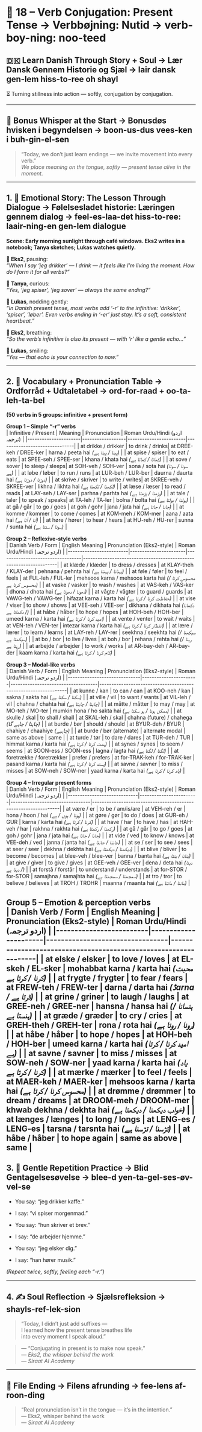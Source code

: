 # 🌟 18 – Verb Conjugation: Present Tense → Verbbøjning: Nutid → verb-boy-ning: noo-teed  
## 🇩🇰 Learn Danish Through Story + Soul → Lær Dansk Gennem Historie og Sjæl → lair dansk gen-lem hiss-to-ree oh shayl  
⏳ Turning stillness into action — softly, conjugation by conjugation.

---

## 🌱 Bonus Whisper at the Start → Bonusdøs hvisken i begyndelsen → boon-us-dus vees-ken i buh-gin-el-sen  
> “Today, we don’t just learn endings — we invite movement into every verb.”  
> _We place meaning on the tongue, softly — present tense alive in the moment._

---

## 1. 🧵 Emotional Story: The Lesson Through Dialogue → Følelsesladet historie: Læringen gennem dialog → feel-es-laa-det hiss-to-ree: laair-ning-en gen-lem dialogue

**Scene: Early morning sunlight through café windows. Eks2 writes in a notebook; Tanya sketches; Lukas watches quietly.**

**👤 Eks2**, pausing:  
*“When I say ‘jeg drikker’ — I drink — it feels like I’m living the moment. How do I form it for all verbs?”*

**🎨 Tanya**, curious:  
*“Yes, ‘jeg spiser’, ‘jeg sover’ — always the same ending?”*

**💬 Lukas**, nodding gently:  
*“In Danish present tense, most verbs add ‘-r’ to the infinitive: ‘drikker’, ‘spiser’, ‘løber’. Even verbs ending in ‘-er’ just stay. It’s a soft, consistent heartbeat.”*

**👤 Eks2**, breathing:  
*“So the verb’s infinitive is also its present — with ‘r’ like a gentle echo...”*

**💬 Lukas**, smiling:  
*“Yes — that echo is your connection to now.”*

---

## 2. 📘 Vocabulary + Pronunciation Table → Ordforråd + Udtaletabel → ord-for-raad + oo-ta-leh-ta-bel

**(50 verbs in 5 groups: infinitive + present form)**

**Group 1 – Simple “-r” verbs**  
| Infinitive / Present | Meaning         | Pronunciation         | Roman Urdu/Hindi (اردو ترجمہ) |
|----------------------|------------------|------------------------|-------------------------------|
| at drikke / drikker  | to drink / drinks| at DREE-keh / DREE-ker | harna / peeta hai *(پینا / پیتا ہے)* |
| at spise / spiser    | to eat / eats    | at SPEE-seh / SPEE-ser | khana / khata hai *(کھانا / کھاتا ہے)* |
| at sove / sover      | to sleep / sleeps| at SOH-veh / SOH-ver  | sona / sota hai *(سونا / سوتا ہے)* |
| at løbe / løber      | to run / runs    | at LUR-beh / LUR-ber  | daurna / daurta hai *(دوڑنا / دوڑتا ہے)* |
| at skrive / skriver  | to write / writes| at SKREE-veh / SKREE-ver | likhna / likhta hai *(لکھنا / لکھتا ہے)* |
| at læse / læser      | to read / reads  | at LAY-seh / LAY-ser  | parhna / parhta hai *(پڑھنا / پڑھتا ہے)* |
| at tale / taler      | to speak / speaks| at TA-leh / TA-ler    | bolna / bolta hai *(بولنا / بولتا ہے)* |
| at gå / går          | to go / goes     | at goh / gohr         | jana / jata hai *(جانا / جاتا ہے)* |
| at komme / kommer    | to come / comes  | at KOM-meh / KOM-mer  | aana / aata hai *(آنا / آتا ہے)* |
| at høre / hører      | to hear / hears  | at HU-reh / HU-rer    | sunna / sunta hai *(سونا / سنتا ہے)* |

**Group 2 – Reflexive-style verbs**  
| Danish Verb / Form       | English Meaning       | Pronunciation (Eks2-style)      | Roman Urdu/Hindi (اردو ترجمہ)                                      |
|-------------------------|-----------------------|----------------------------------|-------------------------------------------------------------------|
| at klæde / klæder       | to dress / dresses    | at KLAY-theh / KLAY-der          | pehnana / pehnta hai *(پہنانا / پہنتا ہے)*                       |
| at føle / føler         | to feel / feels      | at FUL-leh / FUL-ler             | mehsoos karna / mehsoos karta hai *(محسوس کرنا / محسوس کرتا ہے)*    |
| at vaske / vasker       | to wash / washes     | at VAS-keh / VAS-ker             | dhona / dhota hai *(دھونا / دھوتا ہے)*                            |
| at vågte / vågter       | to guard / guards    | at VAWG-teh / VAWG-ter           | hifazat karna / karta hai *(حفاظت کرنا / کرتا ہے)*                 |
| at vise / viser         | to show / shows      | at VEE-seh / VEE-ser             | dikhana / dikhata hai *(دکھانا / دکھاتا ہے)*                      |
| at håbe / håber         | to hope / hopes      | at HOH-beh / HOH-ber             | umeed karna / karta hai *(امید کرنا / کرتا ہے)*                    |
| at vente / venter       | to wait / waits      | at VEN-teh / VEN-ter             | intezar karna / karta hai *(انتظار کرنا / کرتا ہے)*                |
| at lære / lærer         | to learn / learns    | at LAY-reh / LAY-rer             | seekhna / seekhta hai *(سیکھنا / سیکھتا ہے)*                      |
| at bo / bor             | to live / lives      | at boh / bor                     | rehana / rehta hai *(رہنا / رہتا ہے)*                             |
| at arbejde / arbejder   | to work / works      | at AR-bay-deh / AR-bay-der       | kaam karna / karta hai *(کام کرنا / کرتا ہے)*                      |


**Group 3 – Modal-like verbs**  
| Danish Verb / Form            | English Meaning       | Pronunciation (Eks2-style)        | Roman Urdu/Hindi (اردو ترجمہ)                                  |
|------------------------------|-----------------------|------------------------------------|----------------------------------------------------------------|
| at kunne / kan               | to can / can          | at KOO-neh / kan                   | sakna / sakta hai *(سکنا / سکتا ہے)*                           |
| at ville / vil               | to want / wants       | at VIL-leh / vil                   | chahna / chahta hai *(چاہنا / چاہتا ہے)*                       |
| at måtte / måtter           | to may / may          | at MO-teh / MO-ter                 | mumkin hona / ho sakta hai *(ممکن ہونا / ہو سکتا ہے)*          |
| at skulle / skal             | to shall / shall      | at SKAL-leh / skal                 | chahna (future) / chahega *(چاہنا / چاہے گا)*                  |
| at burde / bør               | should / should       | at BYUR-deh / BYUR                 | chahiye / chaahiye *(چاہیے)*                                  |
| at burde / bør (alternate)   | alternate modal       | same as above                     | same                                                          |
| at turde / tør              | to dare / dares       | at TUR-deh / TUR                   | himmat karna / karta hai *(ہمت کرنا / کرتا ہے)*                 |
| at synes / synes            | to seem / seems       | at SOON-ess / SOON-ess             | lagna / lagta hai *(لگنا / لگتا ہے)*                          |
| at foretrække / foretrækker  | prefer / prefers      | at for-TRAK-keh / for-TRAK-ker     | pasand karna / karta hai *(پسند کرنا / کرتا ہے)*                |
| at savne / savner           | to miss / misses      | at SOW-neh / SOW-ner               | yaad karna / karta hai *(یاد کرنا / کرتا ہے)*                   |


**Group 4 – Irregular present forms**  
| Danish Verb / Form           | English Meaning        | Pronunciation (Eks2-style)     | Roman Urdu/Hindi (اردو ترجمہ)                                  |
|-----------------------------|------------------------|---------------------------------|----------------------------------------------------------------|
| at være / er               | to be / am/is/are      | at VEH-reh / er                 | hona / hoon / hai *(ہونا / ہوں / ہے)*                          |
| at gøre / gør              | to do / does           | at GUR-eh / GUR                 | karna / karta hai *(کرنا / کرتا ہے)*                           |
| at have / har              | to have / has          | at HAH-veh / har                | rakhna / rakhta hai *(رکھنا / رکھتا ہے)*                       |
| at gå / går                | to go / goes           | at goh / gohr                   | jana / jata hai *(جانا / جاتا ہے)*                            |
| at vide / ved              | to know / knows        | at VEE-deh / ved                | janna / janta hai *(جاننا / جانتا ہے)*                        |
| at se / ser                | to see / sees          | at seer / seer                  | dekhna / dekhta hai *(دیکھنا / دیکھتا ہے)*                     |
| at blive / bliver          | to become / becomes    | at blee-veh / blee-ver          | banna / banta hai *(بنانا / بنتا ہے)*                         |
| at give / giver            | to give / gives        | at GEE-veh / GEE-ver            | dena / deta hai *(دینا / دیتا ہے)*                            |
| at forstå / forstår        | to understand / understands | at for-STOR / for-STOR       | samajhna / samajhta hai *(سمجھنا / سمجھتا ہے)*                |
| at tro / tror              | to believe / believes  | at TROH / TROHR                 | maanna / maanta hai *(ماننا / مانتا ہے)*                     |

**Group 5 – Emotion & perception verbs**  
| Danish Verb / Form       | English Meaning      | Pronunciation (Eks2-style)     | Roman Urdu/Hindi (اردو ترجمہ)                                   |
|-------------------------|----------------------|---------------------------------|-----------------------------------------------------------------|
| at elske / elsker       | to love / loves      | at EL-skeh / EL-sker             | mohabbat karna / karta hai *(محبت کرنا / کرتا ہے)*              |
| at frygte / frygter     | to fear / fears      | at FREW-teh / FREW-ter           | darna / darta hai *(ڈarna / ڈرتا ہے)*                          |
| at grine / griner       | to laugh / laughs    | at GREE-neh / GREE-ner           | hansna / hansa hai *(ہنسانا / ہنستا ہے)*                      |
| at græde / græder       | to cry / cries       | at GREH-theh / GREH-ter          | rona / rota hai *(رونا / روتا ہے)*                            |
| at håbe / håber         | to hope / hopes      | at HOH-beh / HOH-ber             | umeed karna / karta hai *(امید کرنا / کرتا ہے)*                |
| at savne / savner       | to miss / misses     | at SOW-neh / SOW-ner             | yaad karna / karta hai *(یاد کرنا / کرتا ہے)*                  |
| at mærke / mærker       | to feel / feels      | at MAER-keh / MAER-ker           | mehsoos karna / karta hai *(محسوس کرنا / کرتا ہے)*             |
| at drømme / drømmer     | to dream / dreams    | at DROOM-meh / DROOM-mer         | khwab dekhna / dekhta hai *(خواب دیکھنا / دیکھتا ہے)*          |
| at længes / længes      | to long / longs      | at LENG-es / LENG-es             | tarsna / tarsnta hai *(تڑسنا / تڑسنا ہے)*                     |
| at håbe / håber         | to hope again        | same as above                   | same                                                            |
---

## 3. 🔁 Gentle Repetition Practice → Blid Gentagelsesøvelse → blee-d yen-ta-gel-ses-øv-vel-se  

- You say: “jeg drikker kaffe.”  
- I say: “vi spiser morgenmad.”

- You say: “hun skriver et brev.”  
- I say: “de arbejder hjemme.”

- You say: “jeg elsker dig.”  
- I say: “han hører musik.”

_(Repeat twice, softly, feeling each “-r.”)_

---

## 4. ✍️ Soul Reflection → Sjælsrefleksion → shayls-ref-lek-sion  

> “Today, I didn’t just add suffixes —  
> I learned how the present tense breathes life  
> into every moment I speak aloud.”

> — “Conjugating in present is to make now speak.”  
> — *Eks2, the whisper behind the work*  
> — *Siraat AI Academy*

---

## 🌟 File Ending → Filens afrunding → fee-lens af-roon-ding  

> “Real pronunciation isn’t in the tongue — it’s in the intention.”  
> — Eks2, whisper behind the work  
> — *Siraat AI Academy*
